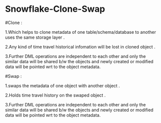 # Snowflake-Clone-Swap

#Clone  : 

1.Which helps to clone metadata of one table/schema/database to another uses the same storage layer .

2.Any kind of time travel historical infomation will be lost in cloned object .

3.Further DML operations are independent to each other and only the similar data will be shared b/w the objects and newly created or modified data will be                  pointed wrt to the object metadata.
         
#Swap  :

1.swaps the metadata of one object with another object . 
         
2.Holds time travel history on the swaped object .
         
3.Further DML operations are independent to each other and only the similar data will be shared b/w the objects and newly created or modified data will be                  pointed wrt to the object metadata.
         
